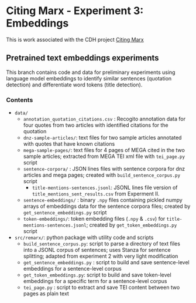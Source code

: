# Citing Marx - Experiment 3: Embeddings

This is work associated with the CDH project [Citing Marx](https://cdh.princeton.edu/projects/citing-marx)

## Pretrained text embeddings experiments

This branch contains code and data for preliminary experiments
using language model embeddings to identify similar sentences
(quotation detection) and differentiate word tokens (title detection).

### Contents

- `data/`
  - `annotation_quotation_citations.csv` : Recogito annotation data for four quotes from two articles with identified citations for the quotation
  - `dnz-sample-articles/`: text files for two sample articles annotated with quotes that have known citations
  - `mega-sample-pages/`: text files for 4 pages of MEGA cited in the two sample articles; extracted from MEGA TEI xml file with `tei_page.py` script
  - `sentence-corpora/` : JSON lines files with sentence corpora for dnz articles and mega pages; created with `build_sentence_corpus.py` script
    - `title-mentions-sentences.jsonl`: JSONL lines file version of `title_mentions_sent_results.csv` from Experment II.
  - `sentence-embeddings/` : binary `.npy` files containing pickled numpy arrays of embeddings data for the sentence corpora files; created by `get_sentence_embeddings.py` script
  - `token-embeddings/`: token embedding files (`.npy` & `.csv`) for `title-mentions-sentences.jsonl`; created by `get_token_embeddings.py` script
- `src/remarx/`: python package with utility code and scripts
   - `build_sentence_corpus.py`: script to parse a directory of text files into a JSONL corpus of sentences; uses Stanza for sentence splitting; adapted from experiment 2 with very light modification
   - `get_sentence_embeddings.py` : script to build and save sentence-level embeddings for a sentence-level corpus
   - `get_token_embeddings.py`: script to build and save token-level embeddings for a specific term for a sentence-level corpus
   - `tei_page.py` : script to extract and save TEI content between two pages as plain text
